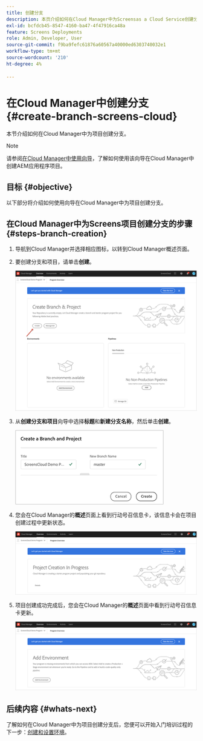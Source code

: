 ```yaml
---
title: 创建分支
description: 本页介绍如何在Cloud Manager中为Screensas a Cloud Service创建分支。
exl-id: bcfdcb45-8547-4160-ba47-4f47916ca48a
feature: Screens Deployments
role: Admin, Developer, User
source-git-commit: f9ba9fefc61876a60567a40000ed6303740032e1
workflow-type: tm+mt
source-wordcount: '210'
ht-degree: 4%

---
```


# 在Cloud Manager中创建分支 {#create-branch-screens-cloud}

本节介绍如何在Cloud Manager中为项目创建分支。

>[!NOTE]
>请参阅[在Cloud Manager中使用向导](https://experienceleague.adobe.com/docs/experience-manager-cloud-service/content/implementing/using-cloud-manager/create-application-project/using-the-wizard.html)，了解如何使用该向导在Cloud Manager中创建AEM应用程序项目。

## 目标 {#objective}

以下部分将介绍如何使用向导在Cloud Manager中为项目创建分支。

## 在Cloud Manager中为Screens项目创建分支的步骤 {#steps-branch-creation}

1. 导航到Cloud Manager并选择相应图标，以转到Cloud Manager概述页面。

1. 要创建分支和项目，请单击&#x200B;**创建**。

   ![图像](/help/screens-cloud/assets/onboarding/create-branch1.png)

1. 从&#x200B;**创建分支和项目**&#x200B;向导中选择&#x200B;**标题**&#x200B;和&#x200B;**新建分支名称**，然后单击&#x200B;**创建**。

   ![图像](/help/screens-cloud/assets/onboarding/create-branch2.png)

1. 您会在Cloud Manager的&#x200B;**概述**&#x200B;页面上看到行动号召信息卡，该信息卡会在项目创建过程中更新状态。

   ![图像](/help/screens-cloud/assets/onboarding/create-branch3.png)

1. 项目创建成功完成后，您会在Cloud Manager的&#x200B;**概述**&#x200B;页面中看到行动号召信息卡更新。

   ![图像](/help/screens-cloud/assets/onboarding/create-branch4.png)

## 后续内容 {#whats-next}

了解如何在Cloud Manager中为项目创建分支后，您便可以开始入门培训过程的下一步：[创建和设置环境](/help/screens-cloud/onboarding-screens-cloud/creating-an-environment.md)。
